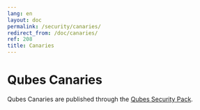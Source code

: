 ```yaml
---
lang: en
layout: doc
permalink: /security/canaries/
redirect_from: /doc/canaries/
ref: 208
title: Canaries
---
```


Qubes Canaries
==============

Qubes Canaries are published through the [Qubes Security Pack](/security/pack/).
